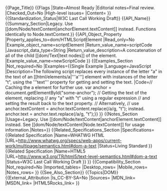 {{Page_Title}}
{{Flags
|State=Almost Ready
|Editorial notes=Final review.
|Checked_Out=No
|High-level issues=
|Content=
}}
{{Standardization_Status|W3C Last Call Working Draft}}
{{API_Name}}
{{Summary_Section|Legacy. Use [[dom/Node/textContent|anchorElement.textContent]] instead. Functions identically to Node.textContent.}}
{{API_Object_Property
|Property_applies_to=dom/HTMLScriptElement
|Read_only=No
|Example_object_name=scriptElement
|Return_value_name=scriptCode
|Javascript_data_type=String
|Return_value_description=A concatenation of all of the child [[dom/Text|text nodes]] of the element.
|Example_value_name=newScriptCode
}}
{{Examples_Section
|Not_required=No
|Examples={{Single Example
|Language=JavaScript
|Description=The following script replaces every instance of the letter "a" in the text of an [[html/elements/a|'''a'''] element with instances of the letter "t", using the '''text''' property for getting and setting the text.
|Code=// Caching the a element for further use.
var anchor = document.getElementById("some-anchor");
// Getting the text of the element, replacing
// any "a" with "t" using a regular expression
// and setting the result back to the text property.
// Alternatively,
// use anchor.textContent = anchor.textContent.replace(/a/g, "t"); instead.
anchor.text = anchor.text.replace(/a/g, "t");}}
}}
{{Notes_Section
|Usage=Legacy. Use [[dom/Node/textContent|anchorElement.textContent]] instead.
See [[dom/Node/textContent|Node.textContent]] for usage information.|Notes=}}
{{Related_Specifications_Section
|Specifications={{Related Specification
|Name=WHATWG HTML
|URL=http://www.whatwg.org/specs/web-apps/current-work/multipage/semantics.html#dom-a-text
|Status=Living Standard
}}{{Related Specification
|Name=HTML5
|URL=http://www.w3.org/TR/html5/text-level-semantics.html#dom-a-text
|Status=W3C Last Call Working Draft
}}
}}
{{Compatibility_Section
|Not_required=No
|Imported_tables=
|Desktop_rows=
|Mobile_rows=
|Notes_rows=
}}
{{See_Also_Section}}
{{Topics|DOM}}
{{External_Attribution
|Is_CC-BY-SA=No
|Sources=
|MDN_link=
|MSDN_link=
|HTML5Rocks_link=
}}